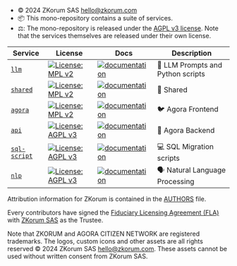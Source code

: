 - © 2024 ZKorum SAS <hello@zkorum.com>
- 📦 This mono-repository contains a suite of services.
- ⚖️: The mono-repository is released under the [AGPL v3 license](./COPYING). Note that the services themselves are released under their own license.

| Service                               | License                                                                                                  | Docs                                                                                | Description                       |
| ------------------------------------- | -------------------------------------------------------------------------------------------------------- | ----------------------------------------------------------------------------------- | --------------------------------- |
| [`llm`](./services/llm)               | [![License: MPL v2](https://img.shields.io/badge/license-MPL%202.0-cyan.svg)](./services/agora/COPYING)  | [![documentation](https://img.shields.io/badge/readme-cyan)](./services/llm)        | 🧠 LLM Prompts and Python scripts |
| [`shared`](./services/shared)         | [![License: MPL v2](https://img.shields.io/badge/license-MPL%202.0-cyan.svg)](./services/shared/COPYING) | [![documentation](https://img.shields.io/badge/readme-cyan)](./services/shared)     | 🤝 Shared                         |
| [`agora`](./services/agora)           | [![License: MPL v2](https://img.shields.io/badge/license-MPL%202.0-cyan.svg)](./services/agora/COPYING)  | [![documentation](https://img.shields.io/badge/readme-cyan)](./services/agora)      | 🐦 Agora Frontend                 |
| [`api`](./services/api)               | [![License: AGPL v3](https://img.shields.io/badge/License-AGPL%20v3-blue.svg)](./services/back/COPYING)  | [![documentation](https://img.shields.io/badge/readme-blue)](./services/api)        | 💭 Agora Backend                  |
| [`sql-script`](./services/sql-script) | [![License: AGPL v3](https://img.shields.io/badge/License-AGPL%20v3-blue.svg)](./services/back/COPYING)  | [![documentation](https://img.shields.io/badge/readme-blue)](./services/sql-script) | 💻 SQL Migration scripts          |
| [`nlp`](./services/nlp)               | [![License: AGPL v3](https://img.shields.io/badge/License-AGPL%20v3-blue.svg)](./services/back/COPYING)  | [![documentation](https://img.shields.io/badge/readme-blue)](./services/nlp)        | 🗣️ Natural Language Processing    |

Attribution information for ZKorum is contained in the [AUTHORS](AUTHORS) file.

Every contributors have signed the [Fiduciary Licensing Agreement (FLA)](https://cla-assistant.io/zkorum/zkorum) with [ZKorum SAS](https://annuaire-entreprises.data.gouv.fr/entreprise/zkorum-984736173) as the Trustee.

Note that ZKORUM and AGORA CITIZEN NETWORK are registered trademarks. The logos, custom icons and other assets are all rights reserved © 2024 ZKorum SAS <hello@zkorum.com>. These assets cannot be used without written consent from ZKorum SAS.
